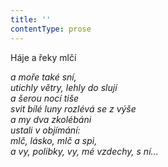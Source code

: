```yaml
---
title: ''
contentType: prose
---
```


<section>

Háje a řeky mlčí

_a moře také sní,  
utichly větry, lehly do slují  
a šerou nocí tiše  
svit bílé luny rozlévá se z výše  
a my dva zkolébáni  
ustali v objímání:  
mlč, lásko, mlč a spi,  
a vy, polibky, vy, mé vzdechy, s ní…_

</section>
